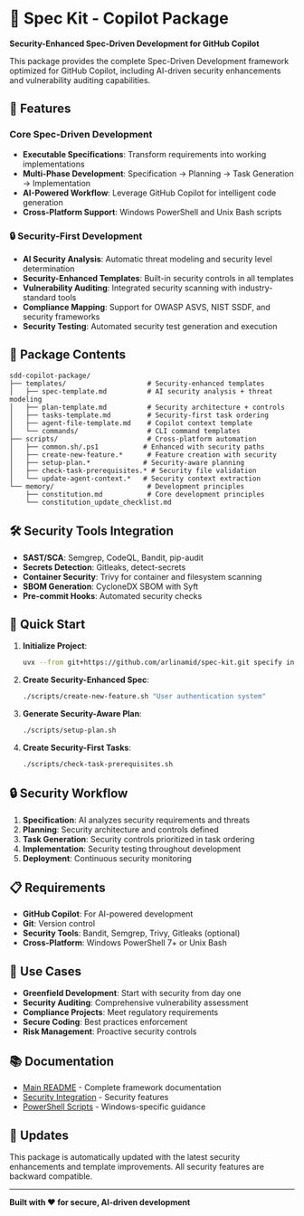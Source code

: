 # 🌱 Spec Kit - Copilot Package

**Security-Enhanced Spec-Driven Development for GitHub Copilot**

This package provides the complete Spec-Driven Development framework optimized for GitHub Copilot, including AI-driven security enhancements and vulnerability auditing capabilities.

## 🚀 Features

### Core Spec-Driven Development
- **Executable Specifications**: Transform requirements into working implementations
- **Multi-Phase Development**: Specification → Planning → Task Generation → Implementation
- **AI-Powered Workflow**: Leverage GitHub Copilot for intelligent code generation
- **Cross-Platform Support**: Windows PowerShell and Unix Bash scripts

### 🔒 Security-First Development
- **AI Security Analysis**: Automatic threat modeling and security level determination
- **Security-Enhanced Templates**: Built-in security controls in all templates
- **Vulnerability Auditing**: Integrated security scanning with industry-standard tools
- **Compliance Mapping**: Support for OWASP ASVS, NIST SSDF, and security frameworks
- **Security Testing**: Automated security test generation and execution

## 📁 Package Contents

```
sdd-copilot-package/
├── templates/                    # Security-enhanced templates
│   ├── spec-template.md          # AI security analysis + threat modeling
│   ├── plan-template.md          # Security architecture + controls
│   ├── tasks-template.md         # Security-first task ordering
│   ├── agent-file-template.md    # Copilot context template
│   └── commands/                 # CLI command templates
├── scripts/                      # Cross-platform automation
│   ├── common.sh/.ps1           # Enhanced with security paths
│   ├── create-new-feature.*      # Feature creation with security
│   ├── setup-plan.*             # Security-aware planning
│   ├── check-task-prerequisites.* # Security file validation
│   └── update-agent-context.*   # Security context extraction
└── memory/                       # Development principles
    ├── constitution.md           # Core development principles
    └── constitution_update_checklist.md
```

## 🛠️ Security Tools Integration

- **SAST/SCA**: Semgrep, CodeQL, Bandit, pip-audit
- **Secrets Detection**: Gitleaks, detect-secrets
- **Container Security**: Trivy for container and filesystem scanning
- **SBOM Generation**: CycloneDX SBOM with Syft
- **Pre-commit Hooks**: Automated security checks

## 🚀 Quick Start

1. **Initialize Project**:
   ```bash
   uvx --from git+https://github.com/arlinamid/spec-kit.git specify init <PROJECT_NAME>
   ```

2. **Create Security-Enhanced Spec**:
   ```bash
   ./scripts/create-new-feature.sh "User authentication system"
   ```

3. **Generate Security-Aware Plan**:
   ```bash
   ./scripts/setup-plan.sh
   ```

4. **Create Security-First Tasks**:
   ```bash
   ./scripts/check-task-prerequisites.sh
   ```

## 🔒 Security Workflow

1. **Specification**: AI analyzes security requirements and threats
2. **Planning**: Security architecture and controls defined
3. **Task Generation**: Security controls prioritized in task ordering
4. **Implementation**: Security testing throughout development
5. **Deployment**: Continuous security monitoring

## 📋 Requirements

- **GitHub Copilot**: For AI-powered development
- **Git**: Version control
- **Security Tools**: Bandit, Semgrep, Trivy, Gitleaks (optional)
- **Cross-Platform**: Windows PowerShell 7+ or Unix Bash

## 🎯 Use Cases

- **Greenfield Development**: Start with security from day one
- **Security Auditing**: Comprehensive vulnerability assessment
- **Compliance Projects**: Meet regulatory requirements
- **Secure Coding**: Best practices enforcement
- **Risk Management**: Proactive security controls

## 📚 Documentation

- [Main README](../README.md) - Complete framework documentation
- [Security Integration](../templates/security-template-integration.md) - Security features
- [PowerShell Scripts](scripts/README-PowerShell.md) - Windows-specific guidance

## 🔄 Updates

This package is automatically updated with the latest security enhancements and template improvements. All security features are backward compatible.

---

**Built with ❤️ for secure, AI-driven development**

